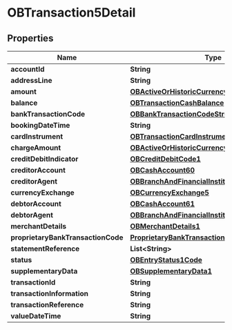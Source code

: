 
# OBTransaction5Detail

## Properties
Name | Type | Description | Notes
------------ | ------------- | ------------- | -------------
**accountId** | **String** |  | 
**addressLine** | **String** |  |  [optional]
**amount** | [**OBActiveOrHistoricCurrencyAndAmount7**](OBActiveOrHistoricCurrencyAndAmount7.md) |  | 
**balance** | [**OBTransactionCashBalance**](OBTransactionCashBalance.md) |  |  [optional]
**bankTransactionCode** | [**OBBankTransactionCodeStructure1**](OBBankTransactionCodeStructure1.md) |  |  [optional]
**bookingDateTime** | **String** |  | 
**cardInstrument** | [**OBTransactionCardInstrument1**](OBTransactionCardInstrument1.md) |  |  [optional]
**chargeAmount** | [**OBActiveOrHistoricCurrencyAndAmount8**](OBActiveOrHistoricCurrencyAndAmount8.md) |  |  [optional]
**creditDebitIndicator** | [**OBCreditDebitCode1**](OBCreditDebitCode1.md) |  | 
**creditorAccount** | [**OBCashAccount60**](OBCashAccount60.md) |  |  [optional]
**creditorAgent** | [**OBBranchAndFinancialInstitutionIdentification60**](OBBranchAndFinancialInstitutionIdentification60.md) |  |  [optional]
**currencyExchange** | [**OBCurrencyExchange5**](OBCurrencyExchange5.md) |  |  [optional]
**debtorAccount** | [**OBCashAccount61**](OBCashAccount61.md) |  |  [optional]
**debtorAgent** | [**OBBranchAndFinancialInstitutionIdentification61**](OBBranchAndFinancialInstitutionIdentification61.md) |  |  [optional]
**merchantDetails** | [**OBMerchantDetails1**](OBMerchantDetails1.md) |  |  [optional]
**proprietaryBankTransactionCode** | [**ProprietaryBankTransactionCodeStructure1**](ProprietaryBankTransactionCodeStructure1.md) |  |  [optional]
**statementReference** | **List&lt;String&gt;** |  |  [optional]
**status** | [**OBEntryStatus1Code**](OBEntryStatus1Code.md) |  | 
**supplementaryData** | [**OBSupplementaryData1**](OBSupplementaryData1.md) |  |  [optional]
**transactionId** | **String** |  |  [optional]
**transactionInformation** | **String** |  |  [optional]
**transactionReference** | **String** |  |  [optional]
**valueDateTime** | **String** |  |  [optional]



